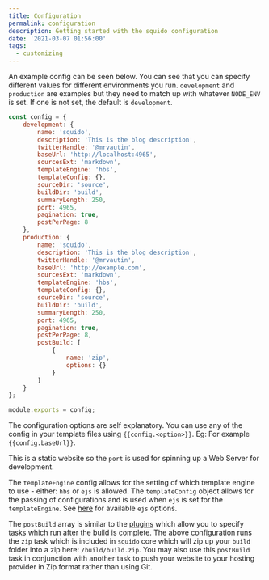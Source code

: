 ```yaml
---
title: Configuration
permalink: configuration
description: Getting started with the squido configuration
date: '2021-03-07 01:56:00'
tags: 
  - customizing
---
```


An example config can be seen below. You can see that you can specify different values for different environments you run. `development` and `production` are examples but they need to match up with whatever `NODE_ENV` is set. If one is not set, the default is `development`.

``` javascript
const config = {
    development: {
        name: 'squido',
        description: 'This is the blog description',
        twitterHandle: '@mrvautin',
        baseUrl: 'http://localhost:4965',
        sourcesExt: 'markdown',
        templateEngine: 'hbs',
        templateConfig: {},
        sourceDir: 'source',
        buildDir: 'build',
        summaryLength: 250,
        port: 4965,
        pagination: true,
        postPerPage: 8
    },
    production: {
        name: 'squido',
        description: 'This is the blog description',
        twitterHandle: '@mrvautin',
        baseUrl: 'http://example.com',
        sourcesExt: 'markdown',
        templateEngine: 'hbs',
        templateConfig: {},
        sourceDir: 'source',
        buildDir: 'build',
        summaryLength: 250,
        port: 4965,
        pagination: true,
        postPerPage: 8,
        postBuild: [
            {
                name: 'zip',
                options: {}
            }
        ]
    }
};

module.exports = config;
```

The configuration options are self explanatory. You can use any of the config in your template files using `{{config.<option>}}`. Eg: For example `{{config.baseUrl}}`.

This is a static website so the `port` is used for spinning up a Web Server for development.

The `templateEngine` config allows for the setting of which template engine to use - either: `hbs` or `ejs` is allowed. The `templateConfig` object allows for the passing of configurations and is used when `ejs` is set for the `templateEngine`. See [here](https://github.com/mde/ejs#options) for available `ejs` options.

The `postBuild` array is similar to the [plugins](/plugins/) which allow you to specify tasks which run after the build is complete. The above configuration runs the `zip` task which is included in `squido` core which will zip up your `build` folder into a zip here: `/build/build.zip`. You may also use this `postBuild` task in conjunction with another task to push your website to your hosting provider in Zip format rather than using Git.